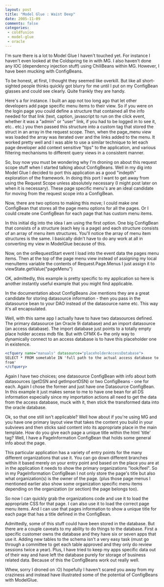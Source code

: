 ```yaml
---
layout: post
title: "Model Glue : Waist Deep"
date: 2005-11-09
comments: false
categories:
 - coldfusion
 - model-glue
 - oracle
---
```

I'm sure there is a lot to Model Glue I haven't touched yet. For instance I
haven't even looked at the Coldspring tie in with MG. I also haven't done any
IOC (dependency injection stuff) using ChiliBeans within MG. However, I have
been mucking with ConfigBeans.

To be honest, at first, I thought they seemed like overkill. But like all
short-sighted people thinks quickly got blurry for me until I put on my
ConfigBean glasses and could see clearly. Quite frankly they are handy.

Here's a for instance. I built an app not too long ago that let other
developers add page specific menu items to their view. So if you were on the
login page you could define a structure that contained all the info needed for
that link (text, caption, javascript to run on the click event, whether it was
a "admin" or "user" link, if you had to be logged in to see it, etc.. etc.)
you then passed this structure into a custom tag that stored the struct in an
array in the request scope. Then, when the page_menu view was loaded the array
was iterated over and the links added to the menu. It worked pretty well and I
was able to use a similar technique to let each page developer add context
sensitive "tips" to the application, and various filtering mechanisms to
different query views in a consistent manner.

So, buy now you must be wondering why I'm droning on about this request scope
stuff when I started talking about ConfigBeans. Well in my dig into Model Glue
I decided to port this application as a good "indepth" exploration of the
framework. In doing this port I want to get away from using the Request Scope
unless absolutely necessary (I might post later on when it is necessary).
These page specific menu's are an ideal candidate for moving from the request
scope into a ConfigBean.

Now, there are two options to making this move; I could make one ConfigBean
that stores all the page menu options for all the pages. Or I could create one
ConfigBean for each page that has custom menu items.

In this initial dig into the idea I am using the first option. One big
ConfigBean that consists of a structure (each key is a page) and each
structure consists of an array of menu item structures. You'll notice the
array of menu item structures is the same. I basically didn't have to do any
work at all in converting my view in ModelGlue because of this.

Now, on the onRequestStart event I load into the event data the pages menu
items. Then at the top of the page menu view instead of assigning my local
menuItems variable the contents of Request.Page.Menus I just assign it to
viewState.getValue("pageMenu")

OK, admittedly, this example is pretty specific to my application so here is
another instantly useful example that you might find applicable.

In the documentation about ConfigBeans Joe mentions they are a great candidate
for storing datasource information - then you pass in the datasource bean to
your DAO instead of the datasource name etc. This way it's all encapsulated.

Well, with this same app I actually have to have two datasources defined. The
primary datasource (an Oracle 9i database) and an import datasource (an access
database). The import database just points to a totally empty place holder
access mdb file. But with CFMX 6+ the only way to dynamically connect to an
access database is to have this placeholder one in existence.

```cfc
<cfquery name="manuals" datasource="placeholderAccessDatabase">
SELECT * FROM sometable IN 'full path to the actual access database to read
from'
</cfquery>

```


Again I have two choices; one datasource ConfigBean with info about both
datasources (getDSN and getImportDSN) or two ConfigBeans - one for each. Again
I chose the former and just have one Datasource ConfigBean. In this example it
just makes sense to me to have one bean for all DS information especially
since my importation actions all need to get the data from the access
database, muck with it, then stick the transformed data into the oracle
database.

Ok, so that one still isn't applicable? Well how about if you're using MG and
you have one primary layout view that takes the content you build in your
subviews and then sticks said content into its appropriate place in the main
template. How do you give each page a unique title within the html 'title'
tag? Well, I have a PageInformation ConfigBean that holds some general info
about the page.

This particular application has a variety of entry points for the many
different organizations that use it. You can go down different branches within
it based merely on your entry point and based on the place you are at in the
application it needs to show the primary organizations "look/feel". So in my
PageInformation ConfigBean I not only store the page's title but also what
organization(s) is the owner of the page. (plus those page menus I mentioned
earlier also show some organization specific menu items depending on the
organization (or section) the page belongs too).

So now I can quickly grab the organizations code and use it to load the
appropriate CSS for that page. I can also use it to load the correct page menu
items. And I can use that pages information to show a unique title for each
page that has a title defined in the ConfigBean.

Admittedly, some of this stuff could have been stored in the database. But
there are a couple caveats to my ability to do things to the database. First a
specific customer owns the database and they have six or seven apps that use
it. Adding new tables to the schema isn't a very easy task (must go through a
committee to get each table approved and they only do review sessions twice a
year). Plus, I have tried to keep my apps specific data out of their way and
have left the database purely for storage of business related data. Because of
this the ConfigBeans work out really well.

Whew, sorry I droned on :O) hopefully I haven't scared you away from my
craziness and instead have illustrated some of the potential of ConfigBeans
with ModelGlue.

